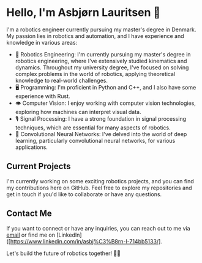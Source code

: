# Hello, I'm Asbjørn Lauritsen 👋

I'm a robotics engineer currently pursuing my master's degree in Denmark. My passion lies in robotics and automation, and I have experience and knowledge in various areas:

- 🔧 Robotics Engineering: I'm currently pursuing my master's degree in robotics engineering, where I've extensively studied kinematics and dynamics. Throughout my university degree, I've focused on solving complex problems in the world of robotics, applying theoretical knowledge to real-world challenges.
- 🖥️ Programming: I'm proficient in Python and C++, and I also have some experience with Rust.
- 👁️ Computer Vision: I enjoy working with computer vision technologies, exploring how machines can interpret visual data.
- 🎙️ Signal Processing: I have a strong foundation in signal processing techniques, which are essential for many aspects of robotics.
- 🤖 Convolutional Neural Networks: I've delved into the world of deep learning, particularly convolutional neural networks, for various applications.

## Current Projects
I'm currently working on some exciting robotics projects, and you can find my contributions here on GitHub. Feel free to explore my repositories and get in touch if you'd like to collaborate or have any questions.

## Contact Me

If you want to connect or have any inquiries, you can reach out to me via [email](mailto:asbjorn2625@gmail.com) or find me on [LinkedIn]([https://www.linkedin.com/in/asbj%C3%B8rn-l-714bb5133/].

Let's build the future of robotics together! 🤖🌟
